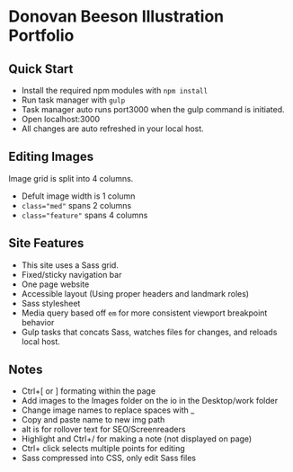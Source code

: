 # Donovan Beeson Illustration Portfolio

## Quick Start
* Install the required npm modules with `npm install`
* Run task manager with `gulp`
* Task manager auto runs port3000 when the gulp command is initiated.
* Open localhost:3000
* All changes are auto refreshed in your local host.

## Editing Images
Image grid is split into 4 columns.
* Defult image width is 1 column
* `class="med"` spans 2 columns
* `class="feature"` spans 4 columns

## Site Features
* This site uses a Sass grid.
* Fixed/sticky navigation bar
* One page website
* Accessible layout (Using proper headers and landmark roles)
* Sass stylesheet
* Media query based off `em` for more consistent viewport breakpoint behavior
* Gulp tasks that concats Sass, watches files for changes, and reloads local host.

## Notes
* Ctrl+[ or ]  formating within the page
* Add images to the Images folder on the io in the Desktop/work folder
* Change image names to replace spaces with _
* Copy and paste name to new img path
* alt is for rollover text for SEO/Screenreaders
* Highlight and Ctrl+/ for making a note (not displayed on page)
* Ctrl+ click selects multiple points for editing
* Sass compressed into CSS, only edit Sass files